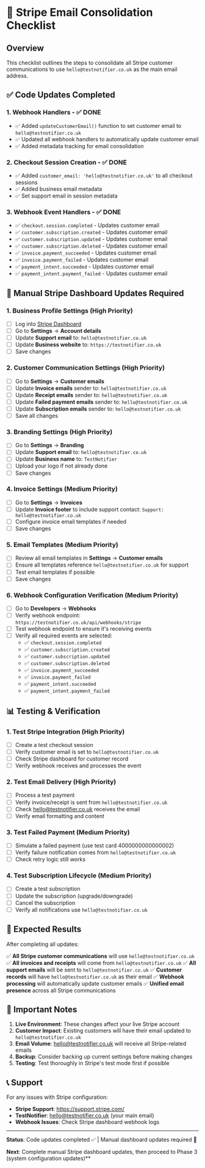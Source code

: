 # 📧 Stripe Email Consolidation Checklist

## Overview
This checklist outlines the steps to consolidate all Stripe customer communications to use `hello@testnotifier.co.uk` as the main email address.

## ✅ Code Updates Completed

### **1. Webhook Handlers** - ✅ DONE
- ✅ Added `updateCustomerEmail()` function to set customer email to `hello@testnotifier.co.uk`
- ✅ Updated all webhook handlers to automatically update customer email
- ✅ Added metadata tracking for email consolidation

### **2. Checkout Session Creation** - ✅ DONE
- ✅ Added `customer_email: 'hello@testnotifier.co.uk'` to all checkout sessions
- ✅ Added business email metadata
- ✅ Set support email in session metadata

### **3. Webhook Event Handlers** - ✅ DONE
- ✅ `checkout.session.completed` - Updates customer email
- ✅ `customer.subscription.created` - Updates customer email
- ✅ `customer.subscription.updated` - Updates customer email
- ✅ `customer.subscription.deleted` - Updates customer email
- ✅ `invoice.payment_succeeded` - Updates customer email
- ✅ `invoice.payment_failed` - Updates customer email
- ✅ `payment_intent.succeeded` - Updates customer email
- ✅ `payment_intent.payment_failed` - Updates customer email

## 🔧 Manual Stripe Dashboard Updates Required

### **1. Business Profile Settings** (High Priority)
- [ ] Log into [Stripe Dashboard](https://dashboard.stripe.com)
- [ ] Go to **Settings** → **Account details**
- [ ] Update **Support email** to: `hello@testnotifier.co.uk`
- [ ] Update **Business website** to: `https://testnotifier.co.uk`
- [ ] Save changes

### **2. Customer Communication Settings** (High Priority)
- [ ] Go to **Settings** → **Customer emails**
- [ ] Update **Invoice emails** sender to: `hello@testnotifier.co.uk`
- [ ] Update **Receipt emails** sender to: `hello@testnotifier.co.uk`
- [ ] Update **Failed payment emails** sender to: `hello@testnotifier.co.uk`
- [ ] Update **Subscription emails** sender to: `hello@testnotifier.co.uk`
- [ ] Save all changes

### **3. Branding Settings** (High Priority)
- [ ] Go to **Settings** → **Branding**
- [ ] Update **Support email** to: `hello@testnotifier.co.uk`
- [ ] Update **Business name** to: `TestNotifier`
- [ ] Upload your logo if not already done
- [ ] Save changes

### **4. Invoice Settings** (Medium Priority)
- [ ] Go to **Settings** → **Invoices**
- [ ] Update **Invoice footer** to include support contact: `Support: hello@testnotifier.co.uk`
- [ ] Configure invoice email templates if needed
- [ ] Save changes

### **5. Email Templates** (Medium Priority)
- [ ] Review all email templates in **Settings** → **Customer emails**
- [ ] Ensure all templates reference `hello@testnotifier.co.uk` for support
- [ ] Test email templates if possible
- [ ] Save changes

### **6. Webhook Configuration Verification** (Medium Priority)
- [ ] Go to **Developers** → **Webhooks**
- [ ] Verify webhook endpoint: `https://testnotifier.co.uk/api/webhooks/stripe`
- [ ] Test webhook endpoint to ensure it's receiving events
- [ ] Verify all required events are selected:
  - ✅ `checkout.session.completed`
  - ✅ `customer.subscription.created`
  - ✅ `customer.subscription.updated`
  - ✅ `customer.subscription.deleted`
  - ✅ `invoice.payment_succeeded`
  - ✅ `invoice.payment_failed`
  - ✅ `payment_intent.succeeded`
  - ✅ `payment_intent.payment_failed`

## 📊 Testing & Verification

### **1. Test Stripe Integration** (High Priority)
- [ ] Create a test checkout session
- [ ] Verify customer email is set to `hello@testnotifier.co.uk`
- [ ] Check Stripe dashboard for customer record
- [ ] Verify webhook receives and processes the event

### **2. Test Email Delivery** (High Priority)
- [ ] Process a test payment
- [ ] Verify invoice/receipt is sent from `hello@testnotifier.co.uk`
- [ ] Check hello@testnotifier.co.uk receives the email
- [ ] Verify email formatting and content

### **3. Test Failed Payment** (Medium Priority)
- [ ] Simulate a failed payment (use test card 4000000000000002)
- [ ] Verify failure notification comes from `hello@testnotifier.co.uk`
- [ ] Check retry logic still works

### **4. Test Subscription Lifecycle** (Medium Priority)
- [ ] Create a test subscription
- [ ] Update the subscription (upgrade/downgrade)
- [ ] Cancel the subscription
- [ ] Verify all notifications use `hello@testnotifier.co.uk`

## 🎯 Expected Results

After completing all updates:

✅ **All Stripe customer communications** will use `hello@testnotifier.co.uk`
✅ **All invoices and receipts** will come from `hello@testnotifier.co.uk`
✅ **All support emails** will be sent to `hello@testnotifier.co.uk`
✅ **Customer records** will have `hello@testnotifier.co.uk` as their email
✅ **Webhook processing** will automatically update customer emails
✅ **Unified email presence** across all Stripe communications

## 🚨 Important Notes

1. **Live Environment**: These changes affect your live Stripe account
2. **Customer Impact**: Existing customers will have their email updated to `hello@testnotifier.co.uk`
3. **Email Volume**: hello@testnotifier.co.uk will receive all Stripe-related emails
4. **Backup**: Consider backing up current settings before making changes
5. **Testing**: Test thoroughly in Stripe's test mode first if possible

## 📞 Support

For any issues with Stripe configuration:
- **Stripe Support**: https://support.stripe.com/
- **TestNotifier**: hello@testnotifier.co.uk (your main email)
- **Webhook Issues**: Check Stripe dashboard webhook logs

---

**Status**: Code updates completed ✅ | Manual dashboard updates required 🔧

**Next**: Complete manual Stripe dashboard updates, then proceed to Phase 3 (system configuration updates)**